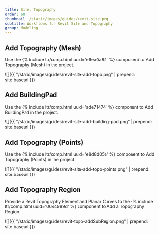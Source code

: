 ```yaml
---
title: Site, Topography
order: 60
thumbnail: /static/images/guides/revit-site.png
subtitle: Workflows for Revit Site and Topography
group: Modeling
---
```


## Add Topography (Mesh)

Use the {% include ltr/comp.html uuid='e6ea0a85' %} component to Add Topography (Mesh) in the project.

![]({{ "/static/images/guides/revit-site-add-topo.png" | prepend: site.baseurl }})

## Add BuildingPad

Use the {% include ltr/comp.html uuid='ade71474' %} component to Add BuildingPad in the project.

![]({{ "/static/images/guides/revit-site-add-building-pad.png" | prepend: site.baseurl }})

## Add Topography (Points)

Use the {% include ltr/comp.html uuid='e8d8d05a' %} component to Add Topography (Points) in the project.

![]({{ "/static/images/guides/revit-site-add-topo-points.png" | prepend: site.baseurl }})

## Add Topography Region

Provide a Revit Topography Element and Planar Curves to the {% include ltr/comp.html uuid='0644989d' %} component to Add a Topography Region.

![]({{ "/static/images/guides/revit-topo-addSubRegion.png" | prepend: site.baseurl }})

